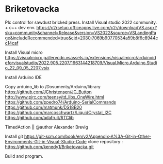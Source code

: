 # Briketovacka
Plc control for sawdust  bricked press.
Install Visual studio 2022 community. + c++ dev env.
https://c2rsetup.officeapps.live.com/c2r/downloadVS.aspx?sku=community&channel=Release&version=VS2022&source=VSLandingPage&includeRecommended=true&cid=2030:7069b90770534a59b8f6c8944cc14caf

Install  Visual micro 
https://visualmicro.gallerycdn.vsassets.io/extensions/visualmicro/arduinoideforvisualstudio/2022.905.2207/1663144218709/Visual.Micro.Arduino.Studio_22_09_05_2207.vsix

Install Arduino IDE


Copy arduino_lib  to  /Dosumenty/Arduino/library 
https://github.com/JChristensen/JC_Button
http://www.pjrc.com/teensy/td_libs_OneWire.html
https://github.com/ppedro74/Arduino-SerialCommands
https://github.com/matmunk/DS18B20
https://github.com/marcoschwartz/LiquidCrystal_I2C
https://github.com/adafruit/RTClib

TimedAction  || @author	Alexander Brevig

Install git 
https://git-scm.com/book/en/v2/Appendix-A%3A-Git-in-Other-Environments-Git-in-Visual-Studio-Code
clone repository : https://github.com/kenedy1/Briketovacka.git

Build and program.

